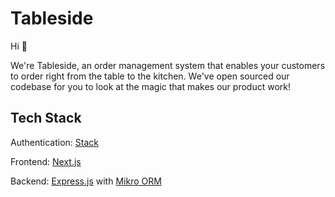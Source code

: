 # Tableside

Hi 👋

We're Tableside, an order management system that enables your customers to order right from the table to the kitchen.
We've open sourced our codebase for you to look at the magic that makes our product work!

## Tech Stack

Authentication: [Stack](https://stack-auth.com)

Frontend: [Next.js](https://nextjs.org)

Backend: [Express.js](https://expressjs.com) with [Mikro ORM](https://mikro-orm.io)

